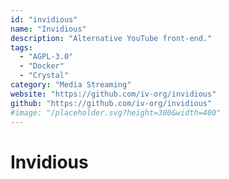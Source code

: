 ```yaml
---
id: "invidious"
name: "Invidious"
description: "Alternative YouTube front-end."
tags:
  - "AGPL-3.0"
  - "Docker"
  - "Crystal"
category: "Media Streaming"
website: "https://github.com/iv-org/invidious"
github: "https://github.com/iv-org/invidious"
#image: "/placeholder.svg?height=300&width=400"
---
```


# Invidious
